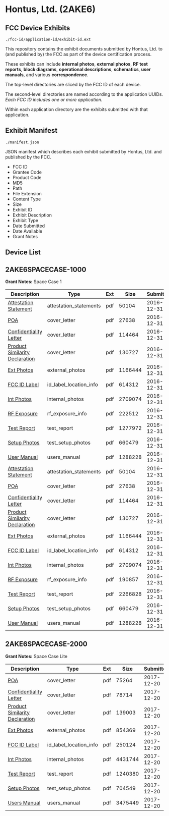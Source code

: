 # Hontus, Ltd. (2AKE6)
## FCC Device Exhibits

```
./fcc-id/application-id/exhibit-id.ext
```

This repository contains the exhibit documents submitted by Hontus, Ltd. to (and published by) the FCC as part of the device certification process.

These exhibits can include **internal photos**, **external photos**, **RF test reports**, **block diagrams**, **operational descriptions**, **schematics**, **user manuals**, and various **correspondence**.

The top-level directories are sliced by the FCC ID of each device.

The second-level directories are named according to the application UUIDs. *Each FCC ID includes one or more application.*

Within each application directory are the exhibits submitted with that application. 

## Exhibit Manifest

```
./manifest.json
```

JSON manifest which describes each exhibit submitted by Hontus, Ltd. and published by the FCC.

- FCC ID
- Grantee Code
- Product Code
- MD5
- Path
- File Extension
- Content Type
- Size
- Exhibit ID
- Exhibit Description
- Exhibit Type
- Date Submitted
- Date Available
- Grant Notes

## Device List
## 2AKE6SPACECASE-1000
**Grant Notes:** Space Case 1

| Description | Type | Ext | Size | Submitted | Available |
| ----------- | ---- | --- | ---- | --------- | --------- |
| [Attestation Statement](2AKE6SPACECASE-1000/fcd72b4c45538bb60f80bf15c1b52d91/3244621.pdf) | attestation_statements | pdf | 50104 | 2016-12-31 | 2016-12-31 |
| [POA](2AKE6SPACECASE-1000/fcd72b4c45538bb60f80bf15c1b52d91/3244618.pdf) | cover_letter | pdf | 27638 | 2016-12-31 | 2016-12-31 |
| [Confidentiality Letter](2AKE6SPACECASE-1000/fcd72b4c45538bb60f80bf15c1b52d91/3244619.pdf) | cover_letter | pdf | 114464 | 2016-12-31 | 2016-12-31 |
| [Product Similarity Declaration](2AKE6SPACECASE-1000/fcd72b4c45538bb60f80bf15c1b52d91/3244620.pdf) | cover_letter | pdf | 130727 | 2016-12-31 | 2016-12-31 |
| [Ext Photos](2AKE6SPACECASE-1000/fcd72b4c45538bb60f80bf15c1b52d91/3244623.pdf) | external_photos | pdf | 1166444 | 2016-12-31 | 2016-12-31 |
| [FCC ID Label](2AKE6SPACECASE-1000/fcd72b4c45538bb60f80bf15c1b52d91/3244624.pdf) | id_label_location_info | pdf | 614312 | 2016-12-31 | 2016-12-31 |
| [Int Photos](2AKE6SPACECASE-1000/fcd72b4c45538bb60f80bf15c1b52d91/3244625.pdf) | internal_photos | pdf | 2709074 | 2016-12-31 | 2016-12-31 |
| [RF Exposure](2AKE6SPACECASE-1000/fcd72b4c45538bb60f80bf15c1b52d91/3244628.pdf) | rf_exposure_info | pdf | 222512 | 2016-12-31 | 2016-12-31 |
| [Test Report](2AKE6SPACECASE-1000/fcd72b4c45538bb60f80bf15c1b52d91/3244629.pdf) | test_report | pdf | 1277972 | 2016-12-31 | 2016-12-31 |
| [Setup Photos](2AKE6SPACECASE-1000/fcd72b4c45538bb60f80bf15c1b52d91/3244630.pdf) | test_setup_photos | pdf | 660479 | 2016-12-31 | 2016-12-31 |
| [User Manual](2AKE6SPACECASE-1000/fcd72b4c45538bb60f80bf15c1b52d91/3244631.pdf) | users_manual | pdf | 1288228 | 2016-12-31 | 2016-12-31 |
| [Attestation Statement](2AKE6SPACECASE-1000/678fed96ae3d5626b8ec372040582031/3244621.pdf) | attestation_statements | pdf | 50104 | 2016-12-31 | 2016-12-31 |
| [POA](2AKE6SPACECASE-1000/678fed96ae3d5626b8ec372040582031/3244618.pdf) | cover_letter | pdf | 27638 | 2016-12-31 | 2016-12-31 |
| [Confidentiality Letter](2AKE6SPACECASE-1000/678fed96ae3d5626b8ec372040582031/3244619.pdf) | cover_letter | pdf | 114464 | 2016-12-31 | 2016-12-31 |
| [Product Similarity Declaration](2AKE6SPACECASE-1000/678fed96ae3d5626b8ec372040582031/3244620.pdf) | cover_letter | pdf | 130727 | 2016-12-31 | 2016-12-31 |
| [Ext Photos](2AKE6SPACECASE-1000/678fed96ae3d5626b8ec372040582031/3244623.pdf) | external_photos | pdf | 1166444 | 2016-12-31 | 2016-12-31 |
| [FCC ID Label](2AKE6SPACECASE-1000/678fed96ae3d5626b8ec372040582031/3244624.pdf) | id_label_location_info | pdf | 614312 | 2016-12-31 | 2016-12-31 |
| [Int Photos](2AKE6SPACECASE-1000/678fed96ae3d5626b8ec372040582031/3244625.pdf) | internal_photos | pdf | 2709074 | 2016-12-31 | 2016-12-31 |
| [RF Exposure](2AKE6SPACECASE-1000/678fed96ae3d5626b8ec372040582031/3244642.pdf) | rf_exposure_info | pdf | 190857 | 2016-12-31 | 2016-12-31 |
| [Test Report](2AKE6SPACECASE-1000/678fed96ae3d5626b8ec372040582031/3244643.pdf) | test_report | pdf | 2266828 | 2016-12-31 | 2016-12-31 |
| [Setup Photos](2AKE6SPACECASE-1000/678fed96ae3d5626b8ec372040582031/3244644.pdf) | test_setup_photos | pdf | 660479 | 2016-12-31 | 2016-12-31 |
| [User Manual](2AKE6SPACECASE-1000/678fed96ae3d5626b8ec372040582031/3244631.pdf) | users_manual | pdf | 1288228 | 2016-12-31 | 2016-12-31 |
## 2AKE6SPACECASE-2000
**Grant Notes:** Space Case Lite

| Description | Type | Ext | Size | Submitted | Available |
| ----------- | ---- | --- | ---- | --------- | --------- |
| [POA](2AKE6SPACECASE-2000/5125dc001814596835ca8138a4e7d649/3686365.pdf) | cover_letter | pdf | 75264 | 2017-12-20 | 2017-12-20 |
| [Confidentiality Letter](2AKE6SPACECASE-2000/5125dc001814596835ca8138a4e7d649/3686366.pdf) | cover_letter | pdf | 78714 | 2017-12-20 | 2017-12-20 |
| [Product Similarity Declaration](2AKE6SPACECASE-2000/5125dc001814596835ca8138a4e7d649/3686367.pdf) | cover_letter | pdf | 139003 | 2017-12-20 | 2017-12-20 |
| [Ext Photos](2AKE6SPACECASE-2000/5125dc001814596835ca8138a4e7d649/3686369.pdf) | external_photos | pdf | 854369 | 2017-12-20 | 2017-12-20 |
| [FCC ID Label](2AKE6SPACECASE-2000/5125dc001814596835ca8138a4e7d649/3686370.pdf) | id_label_location_info | pdf | 250124 | 2017-12-20 | 2017-12-20 |
| [Int Photos](2AKE6SPACECASE-2000/5125dc001814596835ca8138a4e7d649/3686371.pdf) | internal_photos | pdf | 4431744 | 2017-12-20 | 2017-12-20 |
| [Test Report](2AKE6SPACECASE-2000/5125dc001814596835ca8138a4e7d649/3686374.pdf) | test_report | pdf | 1240380 | 2017-12-20 | 2017-12-20 |
| [Setup Photos](2AKE6SPACECASE-2000/5125dc001814596835ca8138a4e7d649/3686375.pdf) | test_setup_photos | pdf | 704549 | 2017-12-20 | 2017-12-20 |
| [Users Manual](2AKE6SPACECASE-2000/5125dc001814596835ca8138a4e7d649/3686376.pdf) | users_manual | pdf | 3475449 | 2017-12-20 | 2017-12-20 |
